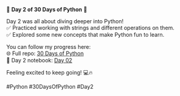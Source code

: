 🚀 **Day 2 of 30 Days of Python** 🌟  

Day 2 was all about diving deeper into Python!  
✅ Practiced working with strings and different operations on them.  
✅ Explored some new concepts that make Python fun to learn.  

You can follow my progress here:  
🌐 Full repo: [30 Days of Python](https://github.com/codewithtanvir/30-days-of-Python)  
📂 Day 2 notebook: [Day 02](https://github.com/codewithtanvir/30-days-of-Python/tree/main/Day%2001)  

Feeling excited to keep going! 💻🔥  

#Python #30DaysOfPython #Day2  
